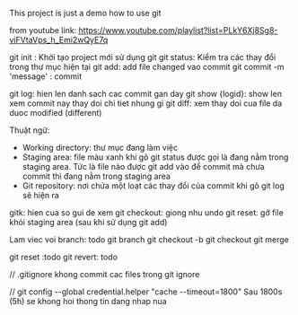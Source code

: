This project is just a demo how to use git

from youtube link: https://www.youtube.com/playlist?list=PLkY6Xj8Sg8-viFVtaVps_h_Emi2wQyE7q

git init : Khởi tạo project mới sử dụng git
git status: Kiểm tra các thay đổi trong thư mục hiện tại
git add: add file  changed vao commit
git commit -m 'message' : commit

git log: hien len danh sach cac commit gan day
git show {logid}: show len xem commit nay thay doi chi tiet nhung gi
git diff: xem thay doi cua file da duoc modified (different)

Thuật ngữ:
- Working directory: thư mục đang làm việc 
- Staging area: file màu xanh khi gõ git status được gọi là 
đang nằm trong staging area. Tức là file nào được git add vào
để commit mà chưa commit thì đang nằm trong staging area
- Git repository: nơi chứa một loạt các thay đổi của commit
khi gõ git log sẽ hiện ra

gitk: hien cua so gui de xem 
git checkout: giong nhu undo
git reset: gỡ file khỏi staging area (sau khi sử dụng git add)

Lam viec voi branch: todo 
git branch
git checkout -b <branch>
git checkout <branch>
git merge

git reset :todo
git revert: todo

// .gitignore
khong commit cac files trong git ignore

// git config --global credential.helper "cache --timeout=1800"
Sau 1800s (5h) se khong hoi thong tin dang nhap nua 